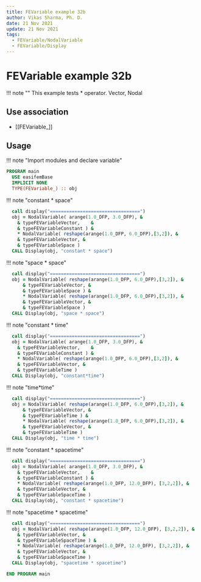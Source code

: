 ```yaml
---
title: FEVariable example 32b
author: Vikas Sharma, Ph. D.
date: 21 Nov 2021
update: 21 Nov 2021
tags:
  - FEVariable/NodalVariable
  - FEVariable/Display
---
```


# FEVariable example 32b

!!! note ""
    This example tests * operator. Vector, Nodal

## Use association

- [[FEVariable_]]

## Usage

!!! note "Import modules and declare variable"


```fortran
PROGRAM main
  USE easifemBase
  IMPLICIT NONE
  TYPE(FEVariable_) :: obj
```

!!! note "constant * space"

```fortran
  call display("=================================")
  obj = NodalVariable( arange(1.0_DFP, 3.0_DFP), &
    & typeFEVariableVector,    &
    & typeFEVariableConstant ) &
    * NodalVariable( reshape(arange(1.0_DFP, 6.0_DFP),[3,2]), &
    & typeFEVariableVector, &
    & typeFEVariableSpace )
  CALL Display(obj, "constant * space")
```

!!! note "space * space"

```fortran
  call display("=================================")
  obj = NodalVariable( reshape(arange(1.0_DFP, 6.0_DFP),[3,2]), &
      & typeFEVariableVector, &
      & typeFEVariableSpace ) &
      * NodalVariable( reshape(arange(1.0_DFP, 6.0_DFP),[3,2]), &
      & typeFEVariableVector, &
      & typeFEVariableSpace )
  CALL Display(obj, "space * space")
```

!!! note "constant * time"

```fortran
  call display("=================================")
  obj = NodalVariable( arange(1.0_DFP, 3.0_DFP), &
    & typeFEVariableVector,    &
    & typeFEVariableConstant ) &
    * NodalVariable( reshape(arange(1.0_DFP, 6.0_DFP),[3,2]), &
    & typeFEVariableVector, &
    & typeFEVariableTime )
  CALL Display(obj, "constant*time")
```

!!! note "time*time"

```fortran
  call display("=================================")
  obj = NodalVariable( reshape(arange(1.0_DFP, 6.0_DFP),[3,2]), &
      & typeFEVariableVector, &
      & typeFEVariableTime ) &
      * NodalVariable( reshape(arange(1.0_DFP, 6.0_DFP),[3,2]), &
      & typeFEVariableVector, &
      & typeFEVariableTime )
  CALL Display(obj, "time * time")
```

!!! note "constant * spacetime"

```fortran
  call display("=================================")
  obj = NodalVariable( arange(1.0_DFP, 3.0_DFP), &
    & typeFEVariableVector,    &
    & typeFEVariableConstant ) &
    * NodalVariable( reshape(arange(1.0_DFP, 12.0_DFP), [3,2,2]), &
    & typeFEVariableVector, &
    & typeFEVariableSpaceTime )
  CALL Display(obj, "constant * spacetime")
```

!!! note "spacetime * spacetime"

```fortran
  call display("=================================")
  obj = NodalVariable( reshape(arange(1.0_DFP, 12.0_DFP), [3,2,2]), &
    & typeFEVariableVector, &
    & typeFEVariableSpaceTime ) &
    * NodalVariable( reshape(arange(1.0_DFP, 12.0_DFP), [3,2,2]), &
    & typeFEVariableVector, &
    & typeFEVariableSpaceTime )
  CALL Display(obj, "spacetime * spacetime")
```


```fortran
END PROGRAM main
```
